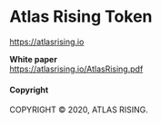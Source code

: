 # Atlas Rising Token

https://atlasrising.io

**White paper**  
https://atlasrising.io/AtlasRising.pdf

#### Copyright
COPYRIGHT © 2020, ATLAS RISING.

